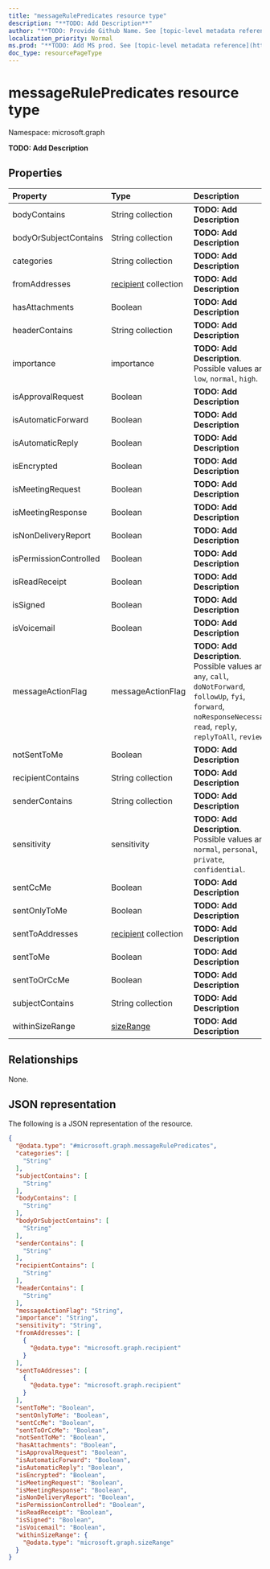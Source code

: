 ```yaml
---
title: "messageRulePredicates resource type"
description: "**TODO: Add Description**"
author: "**TODO: Provide Github Name. See [topic-level metadata reference](https://msgo.azurewebsites.net/add/document/guidelines/metadata.html#topic-level-metadata)**"
localization_priority: Normal
ms.prod: "**TODO: Add MS prod. See [topic-level metadata reference](https://msgo.azurewebsites.net/add/document/guidelines/metadata.html#topic-level-metadata)**"
doc_type: resourcePageType
---
```


# messageRulePredicates resource type


Namespace: microsoft.graph

**TODO: Add Description**

## Properties
|Property|Type|Description|
|:---|:---|:---|
|bodyContains|String collection|**TODO: Add Description**|
|bodyOrSubjectContains|String collection|**TODO: Add Description**|
|categories|String collection|**TODO: Add Description**|
|fromAddresses|[recipient](../resources/recipient.md) collection|**TODO: Add Description**|
|hasAttachments|Boolean|**TODO: Add Description**|
|headerContains|String collection|**TODO: Add Description**|
|importance|importance|**TODO: Add Description**. Possible values are: `low`, `normal`, `high`.|
|isApprovalRequest|Boolean|**TODO: Add Description**|
|isAutomaticForward|Boolean|**TODO: Add Description**|
|isAutomaticReply|Boolean|**TODO: Add Description**|
|isEncrypted|Boolean|**TODO: Add Description**|
|isMeetingRequest|Boolean|**TODO: Add Description**|
|isMeetingResponse|Boolean|**TODO: Add Description**|
|isNonDeliveryReport|Boolean|**TODO: Add Description**|
|isPermissionControlled|Boolean|**TODO: Add Description**|
|isReadReceipt|Boolean|**TODO: Add Description**|
|isSigned|Boolean|**TODO: Add Description**|
|isVoicemail|Boolean|**TODO: Add Description**|
|messageActionFlag|messageActionFlag|**TODO: Add Description**. Possible values are: `any`, `call`, `doNotForward`, `followUp`, `fyi`, `forward`, `noResponseNecessary`, `read`, `reply`, `replyToAll`, `review`.|
|notSentToMe|Boolean|**TODO: Add Description**|
|recipientContains|String collection|**TODO: Add Description**|
|senderContains|String collection|**TODO: Add Description**|
|sensitivity|sensitivity|**TODO: Add Description**. Possible values are: `normal`, `personal`, `private`, `confidential`.|
|sentCcMe|Boolean|**TODO: Add Description**|
|sentOnlyToMe|Boolean|**TODO: Add Description**|
|sentToAddresses|[recipient](../resources/recipient.md) collection|**TODO: Add Description**|
|sentToMe|Boolean|**TODO: Add Description**|
|sentToOrCcMe|Boolean|**TODO: Add Description**|
|subjectContains|String collection|**TODO: Add Description**|
|withinSizeRange|[sizeRange](../resources/sizerange.md)|**TODO: Add Description**|

## Relationships
None.

## JSON representation
The following is a JSON representation of the resource.
<!-- {
  "blockType": "resource",
  "@odata.type": "microsoft.graph.messageRulePredicates"
}
-->
``` json
{
  "@odata.type": "#microsoft.graph.messageRulePredicates",
  "categories": [
    "String"
  ],
  "subjectContains": [
    "String"
  ],
  "bodyContains": [
    "String"
  ],
  "bodyOrSubjectContains": [
    "String"
  ],
  "senderContains": [
    "String"
  ],
  "recipientContains": [
    "String"
  ],
  "headerContains": [
    "String"
  ],
  "messageActionFlag": "String",
  "importance": "String",
  "sensitivity": "String",
  "fromAddresses": [
    {
      "@odata.type": "microsoft.graph.recipient"
    }
  ],
  "sentToAddresses": [
    {
      "@odata.type": "microsoft.graph.recipient"
    }
  ],
  "sentToMe": "Boolean",
  "sentOnlyToMe": "Boolean",
  "sentCcMe": "Boolean",
  "sentToOrCcMe": "Boolean",
  "notSentToMe": "Boolean",
  "hasAttachments": "Boolean",
  "isApprovalRequest": "Boolean",
  "isAutomaticForward": "Boolean",
  "isAutomaticReply": "Boolean",
  "isEncrypted": "Boolean",
  "isMeetingRequest": "Boolean",
  "isMeetingResponse": "Boolean",
  "isNonDeliveryReport": "Boolean",
  "isPermissionControlled": "Boolean",
  "isReadReceipt": "Boolean",
  "isSigned": "Boolean",
  "isVoicemail": "Boolean",
  "withinSizeRange": {
    "@odata.type": "microsoft.graph.sizeRange"
  }
}
```

